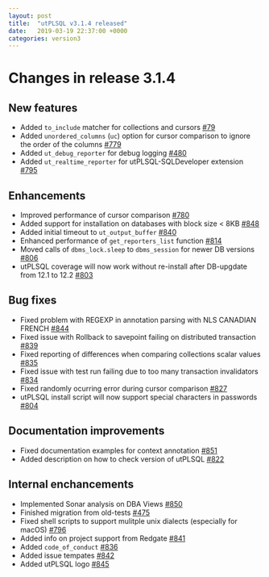 ```yaml
---
layout: post
title:  "utPLSQL v3.1.4 released"
date:   2019-03-19 22:37:00 +0000
categories: version3
---
```


# Changes in release 3.1.4

## New features

- Added `to_include` matcher for collections and cursors [#79](https://github.com/utPLSQL/utPLSQL/issues/79)
- Added `unordered_columns` (`uc`) option for cursor comparison to ignore the order of the columns [#779](https://github.com/utPLSQL/utPLSQL/issues/779) 
- Added `ut_debug_reporter` for debug logging [#480](https://github.com/utPLSQL/utPLSQL/issues/480) 
- Added `ut_realtime_reporter` for utPLSQL-SQLDeveloper extension [#795](https://github.com/utPLSQL/utPLSQL/issues/795)

## Enhancements

- Improved performance of cursor comparison [#780](https://github.com/utPLSQL/utPLSQL/issues/780) 
- Added support for installation on databases with block size < 8KB [#848](https://github.com/utPLSQL/utPLSQL/issues/848)
- Added initial timeout to `ut_output_buffer` [#840](https://github.com/utPLSQL/utPLSQL/issues/840)
- Enhanced performance of `get_reporters_list` function [#814](https://github.com/utPLSQL/utPLSQL/issues/814)
- Moved calls of `dbms_lock.sleep` to `dbms_session` for newer DB versions [#806](https://github.com/utPLSQL/utPLSQL/issues/806)
- utPLSQL coverage will now work without re-install after DB-upgdate from 12.1 to 12.2 [#803](https://github.com/utPLSQL/utPLSQL/issues/803) 

## Bug fixes

- Fixed problem with REGEXP in annotation parsing with NLS CANADIAN FRENCH [#844](https://github.com/utPLSQL/utPLSQL/issues/844)
- Fixed issue with Rollback to savepoint failing on distributed transaction [#839](https://github.com/utPLSQL/utPLSQL/issues/839)
- Fixed reporting of differences when comparing collections scalar values [#835](https://github.com/utPLSQL/utPLSQL/issues/835)
- Fixed issue with test run failing due to too many transaction invalidators [#834](https://github.com/utPLSQL/utPLSQL/issues/834)
- Fixed randomly ocurring error during cursor comparison [#827](https://github.com/utPLSQL/utPLSQL/issues/827) 
- utPLSQL install script will now support special characters in passwords [#804](https://github.com/utPLSQL/utPLSQL/issues/804)

## Documentation improvements

- Fixed documentation examples for context annotation [#851](https://github.com/utPLSQL/utPLSQL/issues/851)
- Added description on how to check version of utPLSQL [#822](https://github.com/utPLSQL/utPLSQL/issues/822)

## Internal enchancements

- Implemented Sonar analysis on DBA Views [#850](https://github.com/utPLSQL/utPLSQL/issues/850)
- Finished migration from old-tests [#475](https://github.com/utPLSQL/utPLSQL/issues/475)
- Fixed shell scripts to support mulitple unix dialects (especially for macOS) [#796](https://github.com/utPLSQL/utPLSQL/issues/796)
- Added info on project support from Redgate [#841](https://github.com/utPLSQL/utPLSQL/issues/841)
- Added `code_of_conduct` [#836](https://github.com/utPLSQL/utPLSQL/issues/836)
- Added issue tempates [#842](https://github.com/utPLSQL/utPLSQL/issues/842)
- Added utPLSQL logo [#845](https://github.com/utPLSQL/utPLSQL/issues/845) 
